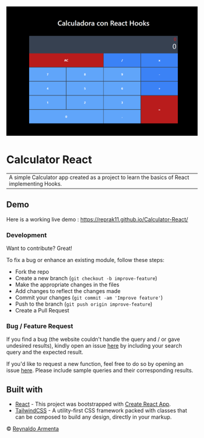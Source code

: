 # ![Calculator React](https://github.com/Reprak11/Portafolio-Reprak11/blob/master/css/images/calculadora-react.PNG)
# Calculator React
<table>
<tr>
<td>
  A simple Calculator app created as a project to learn the basics of React implementing Hooks.
</td>
</tr>
</table>


## Demo
Here is a working live demo :  https://reprak11.github.io/Calculator-React/

### Development
Want to contribute? Great!

To fix a bug or enhance an existing module, follow these steps:

- Fork the repo
- Create a new branch (`git checkout -b improve-feature`)
- Make the appropriate changes in the files
- Add changes to reflect the changes made
- Commit your changes (`git commit -am 'Improve feature'`)
- Push to the branch (`git push origin improve-feature`)
- Create a Pull Request 

### Bug / Feature Request

If you find a bug (the website couldn't handle the query and / or gave undesired results), kindly open an issue [here](https://github.com/Reprak11/Calculator-React/issues/new) by including your search query and the expected result.

If you'd like to request a new function, feel free to do so by opening an issue [here](https://github.com/Reprak11/Calculator-React/issues/new). Please include sample queries and their corresponding results.


## Built with 

- [React](https://es.reactjs.org/) - This project was bootstrapped with [Create React App](https://github.com/facebook/create-react-app).
- [TailwindCSS](https://tailwindcss.com/) - A utility-first CSS framework packed with classes that can be composed to build any design, directly in your markup.


© [Reynaldo Armenta ](https://github.com/Reprak11)




